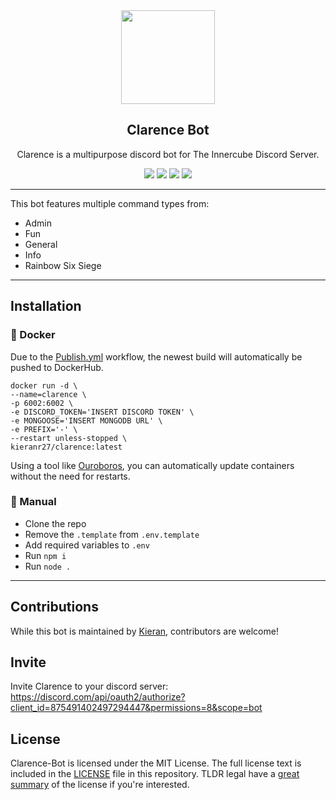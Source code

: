<div align="center">

<img src="https://cdn.discordapp.com/avatars/875491402497294447/54e4808cf46edbeb5ef702d3af14087a.webp" width="150" height="150">

## Clarence Bot

Clarence is a multipurpose discord bot for The Innercube Discord Server.

<img src="https://img.shields.io/github/workflow/status/KieranRobson/Clarence-Bot/ci?style=for-the-badge"> 
<img src="https://img.shields.io/badge/Discord.JS-13.10.2-blue?style=for-the-badge&logo=DISCORD" /> 
<img src="https://img.shields.io/badge/Node%20Version-16.16.0-brightgreen?style=for-the-badge&logo=Node.js"> 
<img src="https://img.shields.io/badge/License-MIT-brightgreen?style=for-the-badge">
</div align="center">

---

This bot features multiple command types from:

- Admin
- Fun
- General
- Info
- Rainbow Six Siege

---

## Installation

### 🐋 Docker

Due to the [Publish.yml](.github/workflows/publish.yml) workflow, the newest build will automatically be pushed to DockerHub.

```docker
docker run -d \
--name=clarence \
-p 6002:6002 \
-e DISCORD_TOKEN='INSERT DISCORD TOKEN' \
-e MONGOOSE='INSERT MONGODB URL' \
-e PREFIX='-' \
--restart unless-stopped \
kieranr27/clarence:latest
```

Using a tool like [Ouroboros](https://github.com/pyouroboros/ouroboros), you can automatically update containers without the need for restarts.

### 👷 Manual

- Clone the repo
- Remove the `.template` from `.env.template`
- Add required variables to `.env`
- Run `npm i`
- Run `node .`

---

## Contributions

While this bot is maintained by [Kieran](https://github.com/KieranRobson), contributors are welcome!

## Invite

Invite Clarence to your discord server: https://discord.com/api/oauth2/authorize?client_id=875491402497294447&permissions=8&scope=bot

## License

Clarence-Bot is licensed under the MIT License. The full license text is included in the [LICENSE](LICENSE) file in this repository. TLDR legal have a [great summary](https://www.tldrlegal.com/l/mit) of the license if you're interested.
